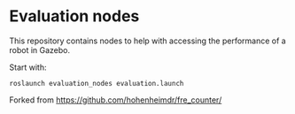 # Evaluation nodes
This repository contains nodes to help with accessing the performance of a robot in Gazebo.

Start with:
```commandline
roslaunch evaluation_nodes evaluation.launch
```

Forked from https://github.com/hohenheimdr/fre_counter/

